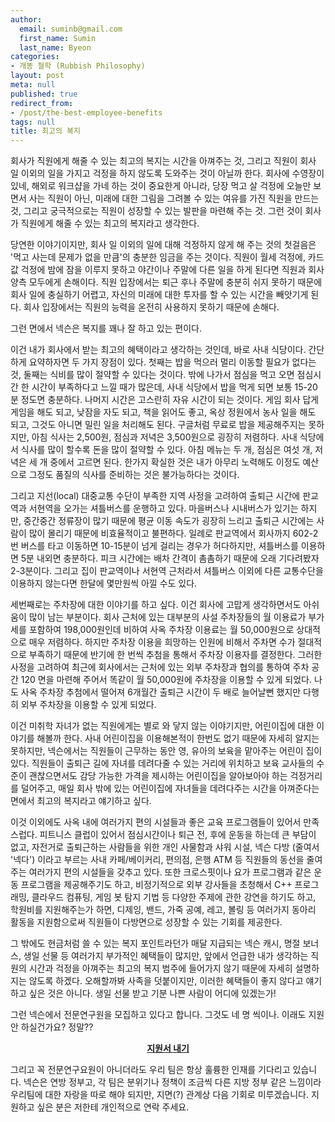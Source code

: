 ```yaml
---
author:
  email: suminb@gmail.com
  first_name: Sumin
  last_name: Byeon
categories:
- 개똥 철학 (Rubbish Philosophy)
layout: post
meta: null
published: true
redirect_from:
- /post/the-best-employee-benefits
tags: null
title: 최고의 복지
---
```

회사가 직원에게 해줄 수 있는 최고의 복지는 시간을 아껴주는 것, 그리고 직원이 회사 일 이외의 일을 가지고 걱정을 하지 않도록 도와주는 것이 아닐까 한다. 회사에 수영장이 있네, 해외로 워크샵을 가네 하는 것이 중요한게 아니라, 당장 먹고 살 걱정에 오늘만 보면서 사는 직원이 아닌, 미래에 대한 그림을 그려볼 수 있는 여유를 가진 직원을 만드는 것, 그리고 궁극적으로는 직원이 성장할 수 있는 발판을 마련해 주는 것. 그런 것이 회사가 직원에게 해줄 수 있는 최고의 복지라고 생각한다.

당연한 이야기이지만, 회사 일 이외의 일에 대해 걱정하지 않게 해 주는 것의 첫걸음은 '먹고 사는데 문제가 없을 만큼'의 충분한 임금을 주는 것이다. 직원이 월세 걱정에, 카드값 걱정에 밤에 잠을 이루지 못하고 야간이나 주말에 다른 일을 하게 된다면 직원과 회사 양측 모두에게 손해이다. 직원 입장에서는 퇴근 후나 주말에 충분히 쉬지 못하기 때문에 회사 일에 충실하기 어렵고, 자신의 미래에 대한 투자를 할 수 있는 시간을 빼앗기게 된다. 회사 입장에서는 직원의 능력을 온전히 사용하지 못하기 때문에 손해다.
 
그런 면에서 넥슨은 복지를 꽤나 잘 하고 있는 편이다.

이건 내가 회사에서 받는 최고의 혜택이라고 생각하는 것인데, 바로 사내 식당이다. 간단하게 요약하자면 두 가지 장점이 있다. 첫째는 밥을 먹으러 멀리 이동할 필요가 없다는 것, 둘째는 식비를 많이 절약할 수 있다는 것이다. 밖에 나가서 점심을 먹고 오면 점심시간 한 시간이 부족하다고 느낄 때가 많은데, 사내 식당에서 밥을 먹게 되면 보통 15-20분 정도면 충분하다. 나머지 시간은 고스란히 자유 시간이 되는 것이다. 게임 회사 답게 게임을 해도 되고, 낮잠을 자도 되고, 책을 읽어도 좋고, 옥상 정원에서 농사 일을 해도 되고, 그것도 아니면 밀린 일을 처리해도 된다. 구글처럼 무료로 밥을 제공해주지는 못하지만, 아침 식사는 2,500원, 점심과 저녁은 3,500원으로 굉장히 저렴하다. 사내 식당에서 식사를 많이 할수록 돈을 많이 절약할 수 있다. 아침 메뉴는 두 개, 점심은 여섯 개, 저녁은 세 개 중에서 고르면 된다. 한가지 확실한 것은 내가 아무리 노력해도 이정도 예산으로 그정도 품질의 식사를 준비하는 것은 불가능하다는 것이다.

그리고 지선(local) 대중교통 수단이 부족한 지역 사정을 고려하여 출퇴근 시간에 판교역과 서현역을 오가는 셔틀버스를 운행하고 있다. 마을버스나 시내버스가 있기는 하지만, 중간중간 정류장이 많기 때문에 평균 이동 속도가 굉장히 느리고 출퇴근 시간에는 사람이 많이 몰리기 때문에 비효율적이고 불편하다. 일례로 판교역에서 회사까지 602-2번 버스를 타고 이동하면 10-15분이 넘게 걸리는 경우가 허다하지만, 셔틀버스를 이용하면 5분 내외면 충분하다. 피크 시간에는 배차 간격이 촘촘하기 때문에 오래 기다려봤자 2-3분이다. 그리고 집이 판교역이나 서현역 근처라서 셔틀버스 이외에 다른 교통수단을 이용하지 않는다면 한달에 몇만원씩 아낄 수도 있다.

세번째로는 주차장에 대한 이야기를 하고 싶다. 이건 회사에 고맙게 생각하면서도 아쉬움이 많이 남는 부분이다. 회사 근처에 있는 대부분의 사설 주차장들의 월 이용료가 부가세를 포함하여 198,000원인데 비하여 사옥 주차장 이용료는 월 50,000원으로 상대적으로 매우 저렴하다. 하지만 주차장 이용을 희망하는 인원에 비해서 주차면 수가 절대적으로 부족하기 때문에 반기에 한 번씩 추첨을 통해서 주차장 이용자를 결정한다. 그러한 사정을 고려하여 최근에 회사에서는 근처에 있는 외부 주차장과 협의를 통하여 주차 공간 120 면을 마련해 주어서 똑같이 월 50,000원에 주차장을 이용할 수 있게 되었다. 나도 사옥 주차장 추첨에서 떨어져 6개월간 출퇴근 시간이 두 배로 늘어날뻔 했지만 다행히 외부 주차장을 이용할 수 있게 되었다.

이건 미취학 자녀가 없는 직원에게는 별로 와 닿지 않는 이야기지만, 어린이집에 대한 이야기를 해볼까 한다. 사내 어린이집을 이용해본적이 한번도 없기 때문에 자세히 알지는 못하지만, 넥슨에서는 직원들이 근무하는 동안 영, 유아의 보육을 맡아주는 어린이 집이 있다. 직원들이 출퇴근 길에 자녀를 데려다줄 수 있는 거리에 위치하고 보육 교사들의 수준이 괜찮으면서도 감당 가능한 가격을 제시하는 어린이집을 알아보아야 하는 걱정거리를 덜어주고, 매일 회사 밖에 있는 어린이집에 자녀들을 데려다주는 시간을 아껴준다는 면에서 최고의 복지라고 얘기하고 싶다.

이것 이외에도 사옥 내에 여러가지 편의 시설들과 좋은 교육 프로그램들이 있어서 만족스럽다. 피트니스 클럽이 있어서 점심시간이나 퇴근 전, 후에 운동을 하는데 큰 부담이 없고, 자전거로 출퇴근하는 사람들을 위한 개인 사물함과 샤워 시설, 넥슨 다방 (줄여서 '넥다') 이라고 부르는 사내 카페/베이커리, 편의점, 은행 ATM 등 직원들의 동선을 줄여주는 여러가지 편의 시설들을 갖추고 있다. 또한 크로스핏이나 요가 프로그램과 같은 운동 프로그램을 제공해주기도 하고, 비정기적으로 외부 강사들을 초청해서 C++ 프로그래밍, 클라우드 컴퓨팅, 게임 봇 탐지 기법 등 다양한 주제에 관한 강연을 하기도 하고, 학원비를 지원해주는가 하면, 디제잉, 밴드, 가죽 공예, 레고, 볼링 등 여러가지 동아리 활동을 지원함으로써 직원들이 다방면으로 성장할 수 있는 기회를 제공한다.

그 밖에도 현금처럼 쓸 수 있는 복지 포인트라던가 매달 지급되는 넥슨 캐시, 명절 보너스, 생일 선물 등 여러가지 부가적인 혜택들이 많지만, 앞에서 언급한 내가 생각하는 직원의 시간과 걱정을 아껴주는 최고의 복지 범주에 들어가지 않기 때문에 자세히 설명하지는 않도록 하겠다. 오해할까봐 사족을 덧붙이지만, 이러한 혜택들이 좋지 않다고 얘기하고 싶은 것은 아니다. 생일 선물 받고 기분 나쁜 사람이 어디에 있겠는가!

그런 넥슨에서 전문연구원을 모집하고 있다고 합니다. 그것도 네 명 씩이나. 이래도 지원 안 하실건가요? 정말??

<div style="font-weight: bold; text-align: center;">
  <a href="https://career.nexon.com/user/recruit/notice/noticeView?joinCorp=NX&amp;reNo=20140023">지원서 내기</a>
</div>

그리고 꼭 전문연구요원이 아니더라도 우리 팀은 항상 훌륭한 인재를 기다리고 있습니다. 넥슨은 연방 정부고, 각 팀은 분위기나 정책이 조금씩 다른 지방 정부 같은 느낌이라 우리팀에 대한 자랑을 따로 해야 되지만, 지면(?) 관계상 다음 기회로 미루겠습니다. 지원하고 싶은 분은 저한테 개인적으로 연락 주세요.